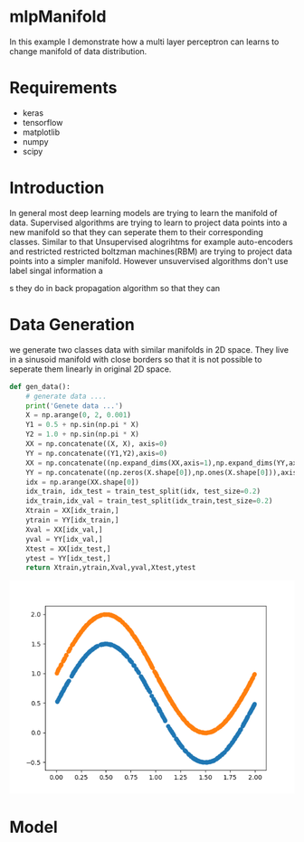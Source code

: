 # mlpManifold
In this example I demonstrate how a multi layer perceptron can learns to change manifold of data distribution.

# Requirements
* keras
* tensorflow
* matplotlib
* numpy
* scipy



# Introduction
In general most deep learning models are trying to learn the manifold of data. Supervised algorithms are trying to learn to project data points into a new manifold so that they can seperate them to their corresponding classes. Similar to that Unsupervised alogrihtms for example auto-encoders and restricted restricted boltzman machines(RBM) are trying to project data points into a simpler manifold. However unsuvervised algorithms don't use label singal information a 

s they do in back propagation algorithm so that they can 

# Data Generation
we generate two classes data with similar manifolds in 2D space. They live in a sinusoid manifold with close borders so that it is not possible to seperate them linearly in original 2D space.
``` python
def gen_data(): 
    # generate data ....
    print('Genete data ...')
    X = np.arange(0, 2, 0.001)
    Y1 = 0.5 + np.sin(np.pi * X)
    Y2 = 1.0 + np.sin(np.pi * X) 
    XX = np.concatenate((X, X), axis=0)
    YY = np.concatenate((Y1,Y2),axis=0)
    XX = np.concatenate((np.expand_dims(XX,axis=1),np.expand_dims(YY,axis=1)),axis=1)
    YY = np.concatenate((np.zeros(X.shape[0]),np.ones(X.shape[0])),axis=0)
    idx = np.arange(XX.shape[0])
    idx_train, idx_test = train_test_split(idx, test_size=0.2)
    idx_train,idx_val = train_test_split(idx_train,test_size=0.2)
    Xtrain = XX[idx_train,]
    ytrain = YY[idx_train,]
    Xval = XX[idx_val,]
    yval = YY[idx_val,]
    Xtest = XX[idx_test,]
    ytest = YY[idx_test,]
    return Xtrain,ytrain,Xval,yval,Xtest,ytest
```
<p align="center">
  <img "Original 2D space of data with sinusoid manifold." src="frames/0.png" />
</p>

# Model


